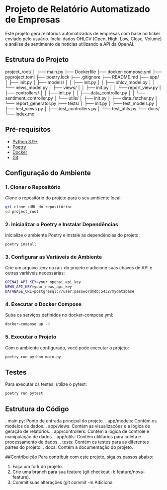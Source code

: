 # Projeto de Relatório Automatizado de Empresas

Este projeto gera relatórios automatizados de empresas com base no ticker enviado pelo usuário. Inclui dados OHLCV (Open, High, Low, Close, Volume) e análise de sentimento de notícias utilizando a API da OpenAI.

## Estrutura do Projeto
project_root/
│
├── main.py
├── Dockerfile
├── docker-compose.yml
├── pyproject.toml
├── poetry.lock
├── .gitignore
├── README.md
├── app/
│ ├── init.py
│ ├── models/
│ │ ├── init.py
│ │ ├── ohlcv_model.py
│ │ └── news_model.py
│ ├── views/
│ │ ├── init.py
│ │ └── report_view.py
│ ├── controllers/
│ │ ├── init.py
│ │ ├── data_controller.py
│ │ └── sentiment_controller.py
│ └── utils/
│ ├── init.py
│ ├── data_fetcher.py
│ └── report_generator.py
├── tests/
│ ├── init.py
│ ├── test_models.py
│ ├── test_views.py
│ ├── test_controllers.py
│ └── test_utils.py
└── docs/
└── index.md


## Pré-requisitos

- [Python 3.9+](https://www.python.org/downloads/)
- [Poetry](https://python-poetry.org/docs/#installation)
- [Docker](https://www.docker.com/products/docker-desktop)
- [Git](https://git-scm.com/)

## Configuração do Ambiente

### 1. Clonar o Repositório

Clone o repositório do projeto para o seu ambiente local:

```bash
git clone <URL_do_repositório>
cd project_root
```
### 2. Inicializar o Poetry e Instalar Dependências
Inicialize o ambiente Poetry e instale as dependências do projeto:
```bash
poetry install
```

### 3. Configurar as Variáveis de Ambiente
Crie um arquivo .env na raiz do projeto e adicione suas chaves de API e outras variáveis necessárias:

```bash
OPENAI_API_KEY=your_openai_api_key
NEWS_API_KEY=your_news_api_key
DATABASE_URL=postgresql://user:password@db:5432/mydatabase
```

### 4. Executar o Docker Compose
Suba os serviços definidos no docker-compose.yml:

```bash
docker-compose up -d
```

### 5. Executar o Projeto
Com o ambiente configurado, você pode executar o projeto:

```bash
poetry run python main.py
```

## Testes
Para executar os testes, utilize o pytest:

```bash
poetry run pytest
```

## Estrutura do Código
. main.py: Ponto de entrada principal do projeto.
. app/models: Contém os modelos de dados.
. app/views: Contém as visualizações e a lógica de geração de relatórios.
. app/controllers: Contém a lógica de controle e manipulação de dados.
. app/utils: Contém utilitários para coleta e processamento de dados.
. tests: Contém os testes para as diferentes partes do projeto.
. docs: Contém a documentação do projeto.

##Contribuição
Para contribuir com este projeto, siga os passos abaixo:

1. Faça um fork do projeto.
2. Crie uma branch para sua feature (git checkout -b feature/nova-feature).
3. Commit suas alterações (git commit -m Adiciona
